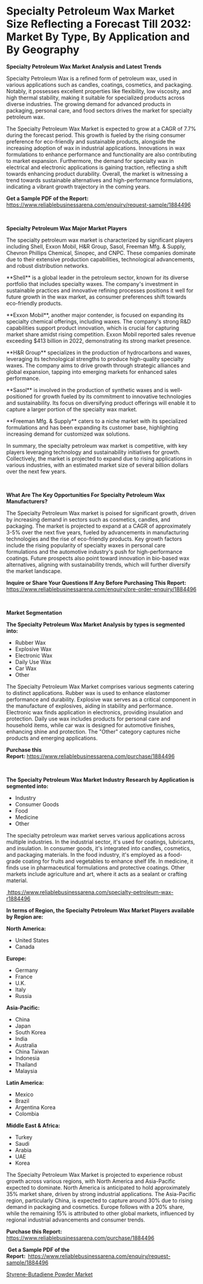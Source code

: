 <p><h1>Specialty Petroleum Wax Market Size Reflecting a Forecast Till 2032: Market By Type, By Application and By Geography</h1></p><p><strong>Specialty Petroleum Wax Market Analysis and Latest Trends</strong></p>
<p><p>Specialty Petroleum Wax is a refined form of petroleum wax, used in various applications such as candles, coatings, cosmetics, and packaging. Notably, it possesses excellent properties like flexibility, low viscosity, and high thermal stability, making it suitable for specialized products across diverse industries. The growing demand for advanced products in packaging, personal care, and food sectors drives the market for specialty petroleum wax.</p><p>The Specialty Petroleum Wax Market is expected to grow at a CAGR of 7.7% during the forecast period. This growth is fueled by the rising consumer preference for eco-friendly and sustainable products, alongside the increasing adoption of wax in industrial applications. Innovations in wax formulations to enhance performance and functionality are also contributing to market expansion. Furthermore, the demand for specialty wax in electrical and electronic applications is gaining traction, reflecting a shift towards enhancing product durability. Overall, the market is witnessing a trend towards sustainable alternatives and high-performance formulations, indicating a vibrant growth trajectory in the coming years.</p></p>
<p><strong>Get a Sample PDF of the Report:&nbsp;</strong> <a href="https://www.reliablebusinessarena.com/enquiry/request-sample/1884496?utm_campaign=3008&utm_medium=2&utm_source=Github&utm_content=ia&utm_term=03042025&utm_id=specialty-petroleum-wax">https://www.reliablebusinessarena.com/enquiry/request-sample/1884496</a></p>
<p>&nbsp;</p>
<p><strong>Specialty Petroleum Wax Major Market Players</strong></p>
<p><p>The specialty petroleum wax market is characterized by significant players including Shell, Exxon Mobil, H&R Group, Sasol, Freeman Mfg. & Supply, Chevron Phillips Chemical, Sinopec, and CNPC. These companies dominate due to their extensive production capabilities, technological advancements, and robust distribution networks.</p><p>**Shell** is a global leader in the petroleum sector, known for its diverse portfolio that includes specialty waxes. The company's investment in sustainable practices and innovative refining processes positions it well for future growth in the wax market, as consumer preferences shift towards eco-friendly products.</p><p>**Exxon Mobil**, another major contender, is focused on expanding its specialty chemical offerings, including waxes. The company's strong R&D capabilities support product innovation, which is crucial for capturing market share amidst rising competition. Exxon Mobil reported sales revenue exceeding $413 billion in 2022, demonstrating its strong market presence.</p><p>**H&R Group** specializes in the production of hydrocarbons and waxes, leveraging its technological strengths to produce high-quality specialty waxes. The company aims to drive growth through strategic alliances and global expansion, tapping into emerging markets for enhanced sales performance.</p><p>**Sasol** is involved in the production of synthetic waxes and is well-positioned for growth fueled by its commitment to innovative technologies and sustainability. Its focus on diversifying product offerings will enable it to capture a larger portion of the specialty wax market.</p><p>**Freeman Mfg. & Supply** caters to a niche market with its specialized formulations and has been expanding its customer base, highlighting increasing demand for customized wax solutions.</p><p>In summary, the specialty petroleum wax market is competitive, with key players leveraging technology and sustainability initiatives for growth. Collectively, the market is projected to expand due to rising applications in various industries, with an estimated market size of several billion dollars over the next few years.</p></p>
<p>&nbsp;</p>
<p><strong>What Are The Key Opportunities For Specialty Petroleum Wax Manufacturers?</strong></p>
<p><p>The Specialty Petroleum Wax market is poised for significant growth, driven by increasing demand in sectors such as cosmetics, candles, and packaging. The market is projected to expand at a CAGR of approximately 3-5% over the next five years, fueled by advancements in manufacturing technologies and the rise of eco-friendly products. Key growth factors include the rising popularity of specialty waxes in personal care formulations and the automotive industry's push for high-performance coatings. Future prospects also point toward innovation in bio-based wax alternatives, aligning with sustainability trends, which will further diversify the market landscape.</p></p>
<p><strong>Inquire or Share Your Questions If Any Before Purchasing This Report:</strong> <a href="https://www.reliablebusinessarena.com/enquiry/pre-order-enquiry/1884496?utm_campaign=3008&utm_medium=2&utm_source=Github&utm_content=ia&utm_term=03042025&utm_id=specialty-petroleum-wax">https://www.reliablebusinessarena.com/enquiry/pre-order-enquiry/1884496</a></p>
<p>&nbsp;</p>
<p><strong>Market Segmentation</strong></p>
<p><strong>The Specialty Petroleum Wax Market Analysis by types is segmented into:</strong></p>
<p><ul><li>Rubber Wax</li><li>Explosive Wax</li><li>Electronic Wax</li><li>Daily Use Wax</li><li>Car Wax</li><li>Other</li></ul></p>
<p><p>The Specialty Petroleum Wax Market comprises various segments catering to distinct applications. Rubber wax is used to enhance elastomer performance and durability. Explosive wax serves as a critical component in the manufacture of explosives, aiding in stability and performance. Electronic wax finds application in electronics, providing insulation and protection. Daily use wax includes products for personal care and household items, while car wax is designed for automotive finishes, enhancing shine and protection. The "Other" category captures niche products and emerging applications.</p></p>
<p><strong>Purchase this Report:&nbsp;</strong><a href="https://www.reliablebusinessarena.com/purchase/1884496?utm_campaign=3008&utm_medium=2&utm_source=Github&utm_content=ia&utm_term=03042025&utm_id=specialty-petroleum-wax">https://www.reliablebusinessarena.com/purchase/1884496</a></p>
<p>&nbsp;</p>
<p><strong>The Specialty Petroleum Wax Market Industry Research by Application is segmented into:</strong></p>
<p><ul><li>Industry</li><li>Consumer Goods</li><li>Food</li><li>Medicine</li><li>Other</li></ul></p>
<p><p>The specialty petroleum wax market serves various applications across multiple industries. In the industrial sector, it's used for coatings, lubricants, and insulation. In consumer goods, it's integrated into candles, cosmetics, and packaging materials. In the food industry, it's employed as a food-grade coating for fruits and vegetables to enhance shelf life. In medicine, it finds use in pharmaceutical formulations and protective coatings. Other markets include agriculture and art, where it acts as a sealant or crafting material.</p></p>
<p><a href="https://www.reliablebusinessarena.com/specialty-petroleum-wax-r1884496?utm_campaign=3008&utm_medium=2&utm_source=Github&utm_content=ia&utm_term=03042025&utm_id=specialty-petroleum-wax">&nbsp;https://www.reliablebusinessarena.com/specialty-petroleum-wax-r1884496</a></p>
<p><strong>In terms of Region, the Specialty Petroleum Wax Market Players available by Region are:</strong></p>
<p>
    <p> <strong> North America: </strong>
        <ul>
            <li>United States</li>
            <li>Canada</li>
        </ul>
        </p> 
    <p> <strong> Europe: </strong>
        <ul>
            <li>Germany</li>
            <li>France</li>
            <li>U.K.</li>
            <li>Italy</li>
            <li>Russia</li>
        </ul>
        </p> 
    <p> <strong> Asia-Pacific: </strong>
        <ul>
            <li>China</li>
            <li>Japan</li>
            <li>South Korea</li>
            <li>India</li>
            <li>Australia</li>
            <li>China Taiwan</li>
            <li>Indonesia</li>
            <li>Thailand</li>
            <li>Malaysia</li>
        </ul>
        </p> 
    <p> <strong> Latin America: </strong>
        <ul>
            <li>Mexico</li>
            <li>Brazil</li>
            <li>Argentina Korea</li>
            <li>Colombia</li>
        </ul>
        </p> 
    <p> <strong> Middle East & Africa: </strong>
        <ul>
            <li>Turkey</li>
            <li>Saudi</li>
            <li>Arabia</li>
            <li>UAE</li>
            <li>Korea</li>
        </ul>
    </p>
    </p>
<p><p>The Specialty Petroleum Wax Market is projected to experience robust growth across various regions, with North America and Asia-Pacific expected to dominate. North America is anticipated to hold approximately 35% market share, driven by strong industrial applications. The Asia-Pacific region, particularly China, is expected to capture around 30% due to rising demand in packaging and cosmetics. Europe follows with a 20% share, while the remaining 15% is attributed to other global markets, influenced by regional industrial advancements and consumer trends.</p></p>
<p><strong>Purchase this Report: </strong><a href="https://www.reliablebusinessarena.com/purchase/1884496?utm_campaign=3008&utm_medium=2&utm_source=Github&utm_content=ia&utm_term=03042025&utm_id=specialty-petroleum-wax">https://www.reliablebusinessarena.com/purchase/1884496</a></p>
<p>&nbsp;<strong>Get a Sample PDF of the Report:&nbsp;&nbsp;</strong><a href="https://www.reliablebusinessarena.com/enquiry/request-sample/1884496?utm_campaign=3008&utm_medium=2&utm_source=Github&utm_content=ia&utm_term=03042025&utm_id=specialty-petroleum-wax">https://www.reliablebusinessarena.com/enquiry/request-sample/1884496</a></p>
<p><strong></strong></p>
<p><p><a href="https://github.com/tashipmhuiri/Market-Research-Report-List-1/blob/main/styrene-butadiene-powder-market.md?utm_campaign=3008&utm_medium=2&utm_source=Github&utm_content=ia&utm_term=03042025&utm_id=specialty-petroleum-wax">Styrene-Butadiene Powder Market</a></p></p>